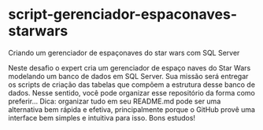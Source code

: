 # script-gerenciador-espaconaves-starwars
Criando um gerenciador de espaçonaves do star wars com SQL Server

Neste desafio o expert cria um gerenciador de espaço naves do Star Wars modelando um banco de dados em SQL Server. Sua missão será entregar os scripts de criação das tabelas que compõem a estrutura desse banco de dados. Nesse sentido, você pode organizar esse repositório da forma como preferir... Dica: organizar tudo em seu README.md pode ser uma alternativa bem rápida e efetiva, principalmente porque o GitHub provê uma interface bem simples e intuitiva para isso. Bons estudos!
